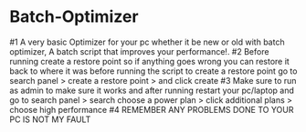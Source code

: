 # Batch-Optimizer
#1 A very basic Optimizer for  your pc whether it be new or old with batch optimizer, A batch script that improves your performance!.
#2 Before running create a restore point so if anything goes wrong you can restore it back to where it was before running the script
to create a restore point go to search panel > create a restore point > and click create
#3 Make sure to run as admin to make sure it works
and after running restart your pc/laptop and go to search panel > search choose a power plan > click additional plans > choose high performance
#4 REMEMBER ANY PROBLEMS DONE TO YOUR PC IS NOT MY FAULT
